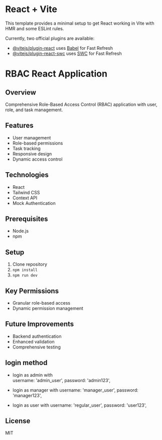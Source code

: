 # React + Vite

This template provides a minimal setup to get React working in Vite with HMR and some ESLint rules.

Currently, two official plugins are available:

- [@vitejs/plugin-react](https://github.com/vitejs/vite-plugin-react/blob/main/packages/plugin-react/README.md) uses [Babel](https://babeljs.io/) for Fast Refresh
- [@vitejs/plugin-react-swc](https://github.com/vitejs/vite-plugin-react-swc) uses [SWC](https://swc.rs/) for Fast Refresh
# RBAC React Application

## Overview
Comprehensive Role-Based Access Control (RBAC) application with user, role, and task management.

## Features
- User management
- Role-based permissions
- Task tracking
- Responsive design
- Dynamic access control

## Technologies
- React
- Tailwind CSS
- Context API
- Mock Authentication

## Prerequisites
- Node.js
- npm

## Setup
1. Clone repository
2. `npm install`
3. `npm run dev `




## Key Permissions
- Granular role-based access
- Dynamic permission management


## Future Improvements
- Backend authentication
- Enhanced validation
- Comprehensive testing
## login method 
- login as admin with  
      username: 'admin_user',
      password: 'admin123',

- login as manager with 
      username: 'manager_user',
      password: 'manager123',

- login as user with
      username: 'regular_user',
      password: 'user123',


## License
MIT